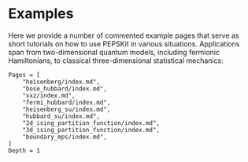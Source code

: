 # Examples

Here we provide a number of commented example pages that serve as short tutorials on how to use PEPSKit in various situations. Applications span from two-dimensional quantum models, including fermionic Hamiltonians, to classical three-dimensional statistical mechanics:

```@contents
Pages = [
    "heisenberg/index.md",
    "bose_hubbard/index.md",
    "xxz/index.md",
    "fermi_hubbard/index.md",
    "heisenberg_su/index.md",
    "hubbard_su/index.md",
    "2d_ising_partition_function/index.md",
    "3d_ising_partition_function/index.md",
    "boundary_mps/index.md",
]
Depth = 1
```
